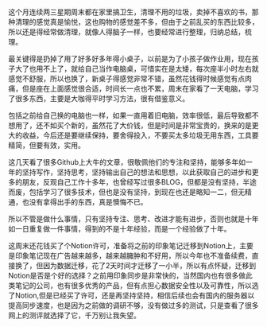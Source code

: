 ##
这个月连续两三星期周末都在家里搞卫生，清理不用的垃圾，卖掉不喜欢的书，那种清理的感觉真是愉悦，这也购物的感觉差不多，但由于之前乱买的东西比较多，所以还是得经常做清理，就像人得脑子一样，也要经常进行整理，归纳总结，梳理。

最关键得是扔掉了用了好多好多年得小桌子，以前是为了小孩子做作业用，现在孩子大了也用不上了，就给自己当作电脑桌，可惜实在是太矮，每次座半小时左右就感觉不舒服，所以也换了，新桌子得感觉非常不错，虽然花钱得时候感觉有点肉痛，但是座在上面感觉很合适，时间长一点也不累，周末在家看了一天电脑，学习了很多东西，主要是大咖得平时学习方法，很有借鉴意义。

包括之前给自己换的电脑也一样，如果一直用着旧电脑，效率很低，最后导致都不想用了，还不如买个新的，虽然花了大价钱，但是时间是非常宝贵的，换来的是更大的收益，今后还是要继续保持，要舍得投入，不要买太多垃圾无用东西，工具要精简，但要有效，实用。

这几天看了很多Github上大牛的文章，很敬佩他们的专注和坚持，能够多年如一年的坚持写作，坚持思考，坚持输出自己的想法和思想，以此获取自己的进步和更多的朋友，反观自己工作十多年，也曾经写过很多BLOG，但都是没有坚持，半途而废，包括学习了很多技术，但也是没有坚持，到现在也还是略知一二，但无精通，也没有拿得出手的东西，真是懊悔不已。

所以不管是做什么事情，只有坚持专注、思考、改进才能有进步，否则也就是十年如一日重复做一件事情，得到的不是十年经验，而是一个经验做了十年。

这周末还花钱买了个Notion许可，准备将之前的印象笔记迁移到Notion上，主要是印象笔记现在广告越来越多，越来越臃肿和不好用，所以今年也不准备续费，直接换了，但因为数据迁移，花了2天时间才迁移了一小半，所以有点怀疑，迁移到Notion是否是个好的选择？之前用印象同步是非常快的，当然国内也有很多做此类笔记的公司，也有很多优秀的产品，但有点担心数据安全性以及可靠性，所以选了Notion,但是已经买了许可，还是再坚持坚持，相信后续也会有国内的服务器以提高同步速度，也是因为之前做的调研不够，没有做过多的测试，只是查看了很多网上的测评就选择了它，千万别让我失望。
